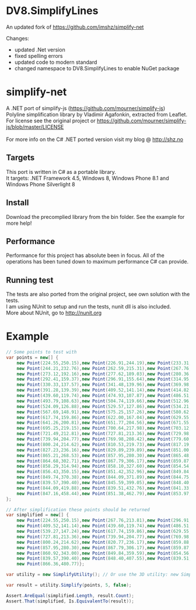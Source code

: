 DV8.SimplifyLines
====

An updated fork of https://github.com/imshz/simplify-net

Changes: 
- updated .Net version
- fixed spelling errors
- updated code to modern standard
- changed namespace to DV8.SimplifyLines to enable NuGet package

simplify-net
===========

A .NET port of simplify-js (https://github.com/mourner/simplify-js)<br />
Polyline simplification library by Vladimir Agafonkin, extracted from Leaflet.<br />
For license see the original project or https://github.com/mourner/simplify-js/blob/master/LICENSE <br/>
<br/>
For more info on the C# .NET ported version visit my blog @ http://shz.no

Targets
-------
This port is written in C# as a portable library.<br />
It targets: .NET Framework 4.5, Windows 8, Windows Phone 8.1 and Windows Phone Silverlight 8

Install
-------
Download the precomplied library from the bin folder. See the example for more help!

Performance
-----------
Performance for this project has absolute been in focus. All of the operations has been tuned down to maximum performance C# can provide.

Running test
------------
The tests are also ported from the original project, see own solution with the tests.<br />
I am using NUnit to setup and run the tests, nunit dll is also included.<br />
More about NUnit, go to http://nunit.org

# Example #

```C#
// Some points to test with
var points = new[] {
    new Point(224.55,250.15),new Point(226.91,244.19),new Point(233.31,241.45),new Point(234.98,236.06),
    new Point(244.21,232.76),new Point(262.59,215.31),new Point(267.76,213.81),new Point(273.57,201.84),
    new Point(273.12,192.16),new Point(277.62,189.03),new Point(280.36,181.41),new Point(286.51,177.74),
    new Point(292.41,159.37),new Point(296.91,155.64),new Point(314.95,151.37),new Point(319.75,145.16),
    new Point(330.33,137.57),new Point(341.48,139.96),new Point(369.98,137.89),new Point(387.39,142.51),
    new Point(391.28,139.39),new Point(409.52,141.14),new Point(414.82,139.75),new Point(427.72,127.30),
    new Point(439.60,119.74),new Point(474.93,107.87),new Point(486.51,106.75),new Point(489.20,109.45),
    new Point(493.79,108.63),new Point(504.74,119.66),new Point(512.96,122.35),new Point(518.63,120.89),
    new Point(524.09,126.88),new Point(529.57,127.86),new Point(534.21,140.93),new Point(539.27,147.24),
    new Point(567.69,148.91),new Point(575.25,157.26),new Point(580.62,158.15),new Point(601.53,156.85),
    new Point(617.74,159.86),new Point(622.00,167.04),new Point(629.55,194.60),new Point(638.90,195.61),
    new Point(641.26,200.81),new Point(651.77,204.56),new Point(671.55,222.55),new Point(683.68,217.45),
    new Point(695.25,219.15),new Point(700.64,217.98),new Point(703.12,214.36),new Point(712.26,215.87),
    new Point(721.49,212.81),new Point(727.81,213.36),new Point(729.98,208.73),new Point(735.32,208.20),
    new Point(739.94,204.77),new Point(769.98,208.42),new Point(779.60,216.87),new Point(784.20,218.16),
    new Point(800.24,214.62),new Point(810.53,219.73),new Point(817.19,226.82),new Point(820.77,236.17),
    new Point(827.23,236.16),new Point(829.89,239.89),new Point(851.00,248.94),new Point(859.88,255.49),
    new Point(865.21,268.53),new Point(857.95,280.30),new Point(865.48,291.45),new Point(866.81,298.66),
    new Point(864.68,302.71),new Point(867.79,306.17),new Point(859.87,311.37),new Point(860.08,314.35),
    new Point(858.29,314.94),new Point(858.10,327.60),new Point(854.54,335.40),new Point(860.92,343.00),
    new Point(856.43,350.15),new Point(851.42,352.96),new Point(849.84,359.59),new Point(854.56,365.53),
    new Point(849.74,370.38),new Point(844.09,371.89),new Point(844.75,380.44),new Point(841.52,383.67),
    new Point(839.57,390.40),new Point(845.59,399.05),new Point(848.40,407.55),new Point(843.71,411.30),
    new Point(844.09,419.88),new Point(839.51,432.76),new Point(841.33,441.04),new Point(847.62,449.22),
    new Point(847.16,458.44),new Point(851.38,462.79),new Point(853.97,471.15),new Point(866.36,480.77)
};

// After simplification these points should be returned
var simplified = new[] {
    new Point(224.55,250.15),new Point(267.76,213.81),new Point(296.91,155.64),new Point(330.33,137.57),
    new Point(409.52,141.14),new Point(439.60,119.74),new Point(486.51,106.75),new Point(529.57,127.86),
    new Point(539.27,147.24),new Point(617.74,159.86),new Point(629.55,194.60),new Point(671.55,222.55),
    new Point(727.81,213.36),new Point(739.94,204.77),new Point(769.98,208.42),new Point(779.60,216.87),
    new Point(800.24,214.62),new Point(820.77,236.17),new Point(859.88,255.49),new Point(865.21,268.53),
    new Point(857.95,280.30),new Point(867.79,306.17),new Point(859.87,311.37),new Point(854.54,335.40),
    new Point(860.92,343.00),new Point(849.84,359.59),new Point(854.56,365.53),new Point(844.09,371.89),
    new Point(839.57,390.40),new Point(848.40,407.55),new Point(839.51,432.76),new Point(853.97,471.15),
    new Point(866.36,480.77)};

var utility = new SimplifyUtility(); // Or use the 3D utility: new SimplifyUtility3D();

var result = utility.Simplify(points, 5, false);

Assert.AreEqual(simplified.Length, result.Count);
Assert.That(simplified, Is.EquivalentTo(result));
```
